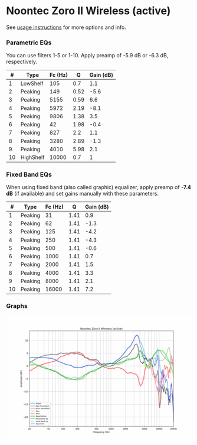 # Noontec Zoro II Wireless (active)
See [usage instructions](https://github.com/jaakkopasanen/AutoEq#usage) for more options and info.

### Parametric EQs
You can use filters 1-5 or 1-10. Apply preamp of -5.9 dB or -6.3 dB, respectively.

|   # | Type      |   Fc (Hz) |    Q |   Gain (dB) |
|-----|-----------|-----------|------|-------------|
|   1 | LowShelf  |       105 | 0.7  |         1.1 |
|   2 | Peaking   |       149 | 0.52 |        -5.6 |
|   3 | Peaking   |      5155 | 0.59 |         6.6 |
|   4 | Peaking   |      5972 | 2.19 |        -8.1 |
|   5 | Peaking   |      9806 | 1.38 |         3.5 |
|   6 | Peaking   |        42 | 1.98 |        -0.4 |
|   7 | Peaking   |       827 | 2.2  |         1.1 |
|   8 | Peaking   |      3280 | 2.89 |        -1.3 |
|   9 | Peaking   |      4010 | 5.98 |         2.1 |
|  10 | HighShelf |     10000 | 0.7  |         1   |

### Fixed Band EQs
When using fixed band (also called graphic) equalizer, apply preamp of **-7.4 dB** (if available) and set gains manually with these parameters.

|   # | Type    |   Fc (Hz) |    Q |   Gain (dB) |
|-----|---------|-----------|------|-------------|
|   1 | Peaking |        31 | 1.41 |         0.9 |
|   2 | Peaking |        62 | 1.41 |        -1.3 |
|   3 | Peaking |       125 | 1.41 |        -4.2 |
|   4 | Peaking |       250 | 1.41 |        -4.3 |
|   5 | Peaking |       500 | 1.41 |        -0.6 |
|   6 | Peaking |      1000 | 1.41 |         0.7 |
|   7 | Peaking |      2000 | 1.41 |         1.5 |
|   8 | Peaking |      4000 | 1.41 |         3.3 |
|   9 | Peaking |      8000 | 1.41 |         2.1 |
|  10 | Peaking |     16000 | 1.41 |         7.2 |

### Graphs
![](./Noontec%20Zoro%20II%20Wireless%20(active).png)
